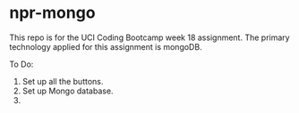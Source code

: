 # npr-mongo
This repo is for the UCI Coding Bootcamp week 18 assignment. The primary technology applied for this assignment is mongoDB.

To Do:

1. Set up all the buttons.
2. Set up Mongo database.
3. 